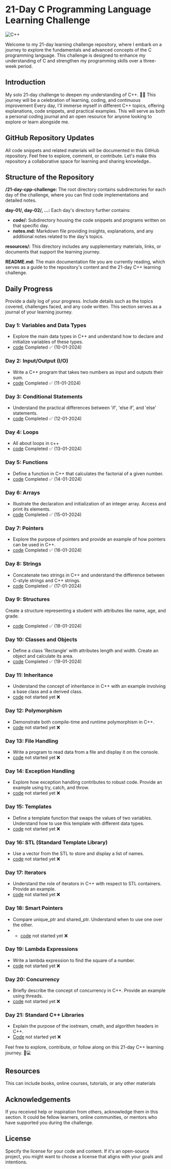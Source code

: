 
# 21-Day C Programming Language Learning Challenge

![C++](./cpp%20banner.jpg)

Welcome to my 21-day learning challenge repository, where I embark on a journey to explore the fundamentals and advanced concepts of the C programming language. This challenge is designed to enhance my understanding of C and strengthen my programming skills over a three-week period.

## Introduction

My solo 21-day challenge to deepen my understanding of C++. 🚀💡 This journey will be a celebration of learning, coding, and continuous improvement
Every day, I'll immerse myself in different C++ topics, offering explanations, code snippets, and practical examples. This will serve as both a personal coding journal and an open resource for anyone looking to explore or learn alongside me.

## GitHub Repository Updates

All code snippets and related materials will be documented in this GitHub repository. Feel free to explore, comment, or contribute. Let's make this repository a collaborative space for learning and sharing knowledge..


## Structure of the Repository
**/21-day-cpp-challenge:** The root directory contains subdirectories for each day of the challenge, where you can find code implementations and detailed notes.

**day-01/, day-02/, ...:** Each day's directory further contains:

- **code/:** Subdirectory housing the code snippets and programs written on that specific day.
- **notes.md:** Markdown file providing insights, explanations, and any additional notes related to the day's topics.
  
**resources/:** This directory includes any supplementary materials, links, or documents that support the learning journey.

**README.md:** The main documentation file you are currently reading, which serves as a guide to the repository's content and the 21-day C++ learning challenge.


## Daily Progress

Provide a daily log of your progress. Include details such as the topics covered, challenges faced, and any code written. This section serves as a journal of your learning journey.

### Day 1: Variables and Data Types
- Explore the main data types in C++ and understand how to declare and initialize variables of these types.
- [code](https://github.com/Xensen008/21_days_cpp_series/blob/main/Day%201/notes.md) Completed ✅ (10-01-2024)
### Day 2: Input/Output (I/O)
- Write a C++ program that takes two numbers as input and outputs their sum.
- [code](https://github.com/Xensen008/21_days_cpp_series/blob/main/Day%202/notes.md) Completed ✅ (11-01-2024)
### Day 3: Conditional Statements
- Understand the practical differences between 'if', 'else if', and 'else' statements.
- [code](https://github.com/Xensen008/21_days_cpp_series/blob/main/Day%203/notes.md) Completed ✅ (12-01-2024)
### Day 4: Loops
- All about loops in c++
- [code](https://github.com/Xensen008/21_days_cpp_series/blob/main/Day%204/notes.md) Completed ✅ (13-01-2024)
### Day 5: Functions
- Define a function in C++ that calculates the factorial of a given number.
- [code](https://github.com/Xensen008/21_days_cpp_series/blob/main/Day%205/notes.md) Completed ✅ (14-01-2024)
### Day 6: Arrays
- Illustrate the declaration and initialization of an integer array. Access and print its elements.
- [code](https://github.com/Xensen008/21_days_cpp_series/blob/main/Day%206/notes.md) Completed ✅ (15-01-2024)
### Day 7: Pointers
- Explore the purpose of pointers and provide an example of how pointers can be used in C++.
- [code](https://github.com/Xensen008/21_days_cpp_series/blob/main/Day%207/notes.md) Completed ✅ (16-01-2024)
### Day 8: Strings
- Concatenate two strings in C++ and understand the difference between C-style strings and C++ strings.
- [code](https://github.com/Xensen008/21_days_cpp_series/blob/main/Day%208/notes.md) Completed ✅ (17-01-2024)
### Day 9: Structures
Create a structure representing a student with attributes like name, age, and grade.
- [code](https://github.com/Xensen008/21_days_cpp_series/blob/main/Day%209/notes.md) Completed ✅ (18-01-2024)
### Day 10: Classes and Objects
- Define a class 'Rectangle' with attributes length and width. Create an object and calculate its area.
- [code](https://github.com/Xensen008/21_days_cpp_series/blob/main/Day%2010/notes.md) Completed ✅ (19-01-2024)
### Day 11: Inheritance
- Understand the concept of inheritance in C++ with an example involving a base class and a derived class.
- [code](https://github.com/Xensen008/21_days_cpp_series/blob/main/Day%2011/notes.md) not started yet ❌
### Day 12: Polymorphism
- Demonstrate both compile-time and runtime polymorphism in C++.
- [code](https://github.com/Xensen008/21_days_cpp_series/blob/main/Day%2012/notes.md) not started yet ❌
### Day 13: File Handling
- Write a program to read data from a file and display it on the console.
- [code](https://github.com/Xensen008/21_days_cpp_series/blob/main/Day%2013/notes.md) not started yet ❌
### Day 14: Exception Handling
- Explore how exception handling contributes to robust code. Provide an example using try, catch, and throw.
- [code](https://github.com/Xensen008/21_days_cpp_series/blob/main/Day%2014/notes.md) not started yet ❌
### Day 15: Templates
- Define a template function that swaps the values of two variables. Understand how to use this template with different data types.
- [code](https://github.com/Xensen008/21_days_cpp_series/blob/main/Day%2015/notes.md) not started yet ❌
### Day 16: STL (Standard Template Library)
- Use a vector from the STL to store and display a list of names.
- [code](https://github.com/Xensen008/21_days_cpp_series/blob/main/Day%2016/notes.md) not started yet ❌
### Day 17: Iterators
- Understand the role of iterators in C++ with respect to STL containers. Provide an example.
- [code](https://github.com/Xensen008/21_days_cpp_series/blob/main/Day%2017/notes.md) not started yet ❌
### Day 18: Smart Pointers
- Compare unique_ptr and shared_ptr. Understand when to use one over the other.
- - [code](https://github.com/Xensen008/21_days_cpp_series/blob/main/Day%2018/notes.md) not started yet ❌
### Day 19: Lambda Expressions
- Write a lambda expression to find the square of a number.
- [code](https://github.com/Xensen008/21_days_cpp_series/blob/main/Day%2019/notes.md) not started yet ❌
### Day 20: Concurrency
- Briefly describe the concept of concurrency in C++. Provide an example using threads.
- [code](https://github.com/Xensen008/21_days_cpp_series/blob/main/Day%2020/notes.md) not started yet ❌
### Day 21: Standard C++ Libraries
- Explain the purpose of the iostream, cmath, and algorithm headers in C++.
- [Code](https://github.com/Xensen008/21_days_cpp_series/blob/main/Day%2021/notes.md) not started yet ❌

Feel free to explore, contribute, or follow along on this 21-day C++ learning journey. 🚀💻

## Resources

This can include books, online courses, tutorials, or any other materials 


## Acknowledgements

If you received help or inspiration from others, acknowledge them in this section. It could be fellow learners, online communities, or mentors who have supported you during the challenge.

## License

Specify the license for your code and content. If it's an open-source project, you might want to choose a license that aligns with your goals and intentions.
